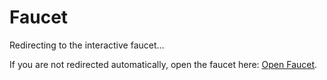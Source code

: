 # Faucet

Redirecting to the interactive faucet…

<script>
  window.location.replace('/app/');
  // Fallback link if JS is disabled
</script>

If you are not redirected automatically, open the faucet here: [Open Faucet](/app/).



